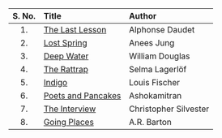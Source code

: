 | S. No. | Title | Author | 
|:-:|:-|:-|
| 1. | [The Last Lesson](./1-the-last-lesson.md) | Alphonse Daudet | 
| 2. | [Lost Spring](./2-lost-spring.md) | Anees Jung |
| 3. | [Deep Water](./3-deep-water.md) | William Douglas |
| 4. | [The Rattrap](./4-the-rattrap.md) | Selma Lagerlöf |
| 5. | [Indigo](./5-indigo.md) | Louis Fischer |
| 6. | [Poets and Pancakes](./6-poets-and-pancakes.md) | Ashokamitran | 
| 7. | [The Interview](./7-the-interview.md) | Christopher Silvester |
| 8. | [Going Places](./8-going-places.md) | A.R. Barton |
